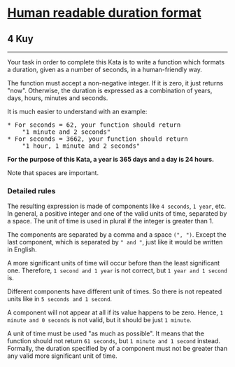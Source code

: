 <h1><a href="https://www.codewars.com/kata/52742f58faf5485cae000b9a">Human readable duration format</a></h1>
<h2>4 Kuy</h2>
<hr>
<p>Your task in order to complete this Kata is to write a function which formats a duration, 
given as a number of seconds, in a human-friendly way.</p>
<p>The function must accept a non-negative integer. If it is zero, it just returns "now". 
Otherwise, the duration is expressed as a combination of years, days, hours, minutes and seconds.</p>
<p>It is much easier to understand with an example:</p>
<pre>
* For seconds = 62, your function should return 
    "1 minute and 2 seconds"
* For seconds = 3662, your function should return
    "1 hour, 1 minute and 2 seconds"
</pre>
<p><strong>For the purpose of this Kata, a year is 365 days and a day is 24 hours.</strong></p>
<p>Note that spaces are important.</p>
<h3>Detailed rules</h3>
<p>The resulting expression is made of components like <code>4 seconds</code>, <code>1 year</code>, etc. 
In general, a positive integer and one of the valid units of time, separated by a space. 
The unit of time is used in plural if the integer is greater than 1.</p>
<p>The components are separated by a comma and a space <code>(", ")</code>. 
Except the last component, which is separated by <code>" and "</code>, just like it would be written in English.</p>
<p>A more significant units of time will occur before than the least significant one. 
Therefore, <code>1 second and 1 year</code> is not correct, but <code>1 year and 1 second</code> is.</p>
<p>Different components have different unit of times. 
So there is not repeated units like in <code>5 seconds and 1 second</code>.</p>
<p>A component will not appear at all if its value happens to be zero. 
Hence, <code>1 minute and 0 seconds</code> is not valid, but it should be just <code>1 minute</code>.</p>
<p>A unit of time must be used "as much as possible". 
It means that the function should not return <code>61 seconds</code>, but <code>1 minute and 1 second</code> instead. 
Formally, the duration specified by of a component must not be greater than any valid more significant unit of time.</p>




